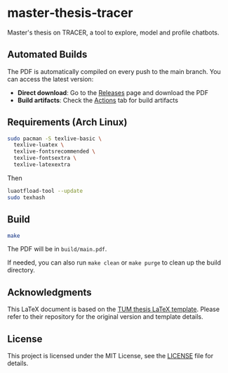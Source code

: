 # master‑thesis‑tracer

Master's thesis on TRACER, a tool to explore, model and profile chatbots.

## Automated Builds

The PDF is automatically compiled on every push to the main branch. You can access the latest version:

- **Direct download**: Go to the [Releases](../../releases) page and download the PDF
- **Build artifacts**: Check the [Actions](../../actions) tab for build artifacts

## Requirements (Arch Linux)

```bash
sudo pacman -S texlive-basic \
  texlive-luatex \
  texlive-fontsrecommended \
  texlive-fontsextra \
  texlive-latexextra
````

Then

```bash
luaotfload-tool --update
sudo texhash
```

## Build

```bash
make
```

The PDF will be in `build/main.pdf`.

If needed, you can also run `make clean` or `make purge` to clean up the build directory.

## Acknowledgments

This LaTeX document is based on the [TUM thesis LaTeX template][TUM thesis template]. Please refer to their repository for the original version and template details.

[TUM thesis template]: https://github.com/TUM-Dev/tum-thesis-latex

## License

This project is licensed under the MIT License, see the [LICENSE](LICENSE) file for details.
